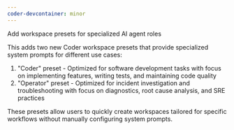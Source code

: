 ```yaml
---
coder-devcontainer: minor
---
```


Add workspace presets for specialized AI agent roles

This adds two new Coder workspace presets that provide specialized system prompts for different use cases:

1. "Coder" preset - Optimized for software development tasks with focus on implementing features, writing tests, and maintaining code quality
2. "Operator" preset - Optimized for incident investigation and troubleshooting with focus on diagnostics, root cause analysis, and SRE practices

These presets allow users to quickly create workspaces tailored for specific workflows without manually configuring system prompts.
